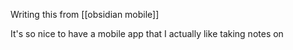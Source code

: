 Writing this from [[obsidian mobile]]

It's so nice to have a mobile app that I actually like taking notes on

